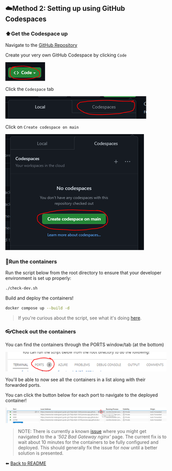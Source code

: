 ## ☁️Method 2: Setting up using GitHub Codespaces

### ⬆️Get the Codespace up

Navigate to the [GitHub Repository](https://github.com/PHACDataHub/DSCO-experimental-web-app-platform)

Create your very own GitHub Codespace by clicking `Code`

![Codespace initial click](https://github.com/PHACDataHub/DSCO-experimental-web-app-platform/blob/main/static/imgs/README/Codespace-1.PNG?raw=true)

Click the `Codespace` tab

![Codespace second click](https://github.com/PHACDataHub/DSCO-experimental-web-app-platform/blob/main/static/imgs/README/Codespace-2.PNG?raw=true)

Click on `Create codespace on main`

![Codespace third click](https://github.com/PHACDataHub/DSCO-experimental-web-app-platform/blob/main/static/imgs/README/Codespace-3.PNG?raw=true)

### 🏃Run the containers

Run the script below from the root directory to ensure that your developer environment is set up properly:

```bash
./check-dev.sh
```

Build and deploy the containers!
```bash
docker compose up --build -d
```
> If you're curious about the script, see what it's doing [here](./what-is-check-dev-doing.md).

### 👓Check out the containers

You can find the containers through the PORTS window/tab (at the bottom)

![PORTS tab](https://github.com/PHACDataHub/DSCO-experimental-web-app-platform/blob/main/static/imgs/README/Codespace-4.PNG?raw=true)

You'll be able to now see all the containers in a list along with their forwarded ports.

You can click the button below for each port to navigate to the deployed container!

![Open port in browser](https://github.com/PHACDataHub/DSCO-experimental-web-app-platform/blob/main/static/imgs/README/Codespace-5.PNG?raw=true)
> NOTE: There is currently a known [issue](https://github.com/community/community/discussions/28563) where you might get navigated to the a _'502 Bad Gateway nginx'_ page. The current fix is to wait about 10 minutes for the containers to be fully configured and deployed. This should generally fix the issue for now until a better solution is presented.

⬅️ [Back to README](/README.md)
